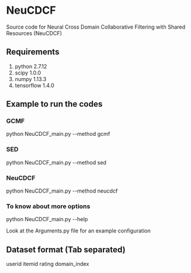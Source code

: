 # NeuCDCF
Source code for Neural Cross Domain Collaborative Filtering with Shared Resources (NeuCDCF)
## Requirements
1. python 2.7.12
2. scipy 1.0.0
3. numpy 1.13.3
4. tensorflow 1.4.0
## Example to run the codes
### GCMF
python NeuCDCF_main.py --method gcmf
### SED
python NeuCDCF_main.py --method sed
### NeuCDCF
python NeuCDCF_main.py --method neucdcf
### To know about more options
python NeuCDCF_main.py --help

Look at the Arguments.py file for an example configuration
## Dataset format (Tab separated)
userid  itemid  rating  domain_index
